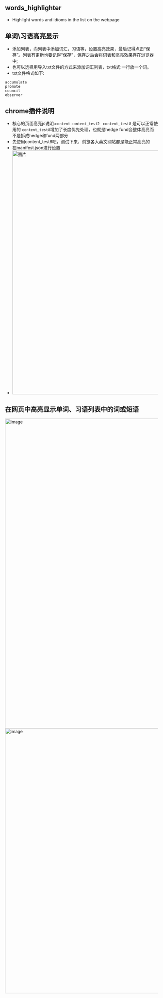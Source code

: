## words_highlighter 
- Highlight words and idioms in the list on the webpage

## 单词\习语高亮显示
- 添加列表，向列表中添加词汇，习语等，设置高亮效果，最后记得点击“保存”。列表有更新也要记得“保存”，保存之后会将词表和高亮效果存在浏览器中;
- 也可以选择用导入txt文件的方式来添加词汇列表，txt格式:一行放一个词。
- txt文件格式如下:
```
accumulate 
promote   
council   
observer  
```

## chrome插件说明
- 核心的页面高亮js说明:`content` `content_test2` ` content_test8` 是可以正常使用的  `content_test8`增加了长度优先处理，也就是hedge fund会整体高亮而不是拆成hedge和fund两部分
- 先使用content_test8吧，测试下来，浏览各大英文网站都是能正常高亮的
- 在manifest.json进行设置
- <img width="1490" height="804" alt="图片" src="https://github.com/user-attachments/assets/f5c7686f-ffac-4e63-8ac7-2c8c4da73c0e" />


## 在网页中高亮显示单词、习语列表中的词或短语
<img width="1920" height="1021" alt="image" src="https://github.com/user-attachments/assets/036b14ee-c784-498c-b0cd-b7905b5fc36a" />

<img width="1879" height="874" alt="image" src="https://github.com/user-attachments/assets/94b089f5-337f-4070-a9be-b6bb518505cb" />
